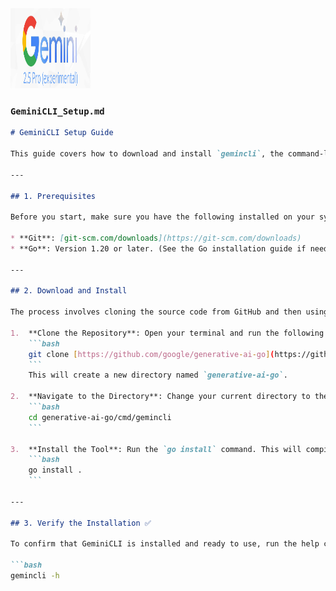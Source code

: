 <img  width="128" height="128"  alt="image" src="https://github.com/Xll-ai/Xll.Ai.MathMeld/blob/main/docs/images/Google-Gemini-2-5.png" />


### `GeminiCLI_Setup.md`

```markdown
# GeminiCLI Setup Guide

This guide covers how to download and install `gemincli`, the command-line interface for Google's Gemini models.

---

## 1. Prerequisites

Before you start, make sure you have the following installed on your system:

* **Git**: [git-scm.com/downloads](https://git-scm.com/downloads)
* **Go**: Version 1.20 or later. (See the Go installation guide if needed).

---

## 2. Download and Install

The process involves cloning the source code from GitHub and then using the `go install` command.

1.  **Clone the Repository**: Open your terminal and run the following command to download the source code:
    ```bash
    git clone [https://github.com/google/generative-ai-go](https://github.com/google/generative-ai-go)
    ```
    This will create a new directory named `generative-ai-go`.

2.  **Navigate to the Directory**: Change your current directory to the `gemincli` folder within the cloned repository:
    ```bash
    cd generative-ai-go/cmd/gemincli
    ```

3.  **Install the Tool**: Run the `go install` command. This will compile the source code and place the `gemincli` executable in your Go bin directory, making it accessible from anywhere in your terminal.
    ```bash
    go install .
    ```

---

## 3. Verify the Installation ✅

To confirm that GeminiCLI is installed and ready to use, run the help command:

```bash
gemincli -h
```
